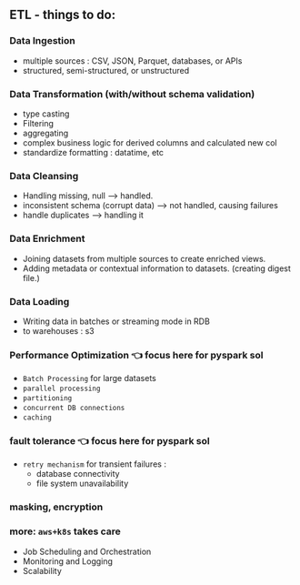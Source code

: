 ## ETL - things to do:
### Data **Ingestion**
  - multiple sources : CSV, JSON, Parquet, databases, or APIs
  - structured, semi-structured, or unstructured

### Data **Transformation** (with/without schema validation)
  - type casting
  - Filtering
  - aggregating
  - complex business logic for derived columns and calculated new col
  - standardize formatting : datatime, etc

### Data **Cleansing**
  - Handling missing, null --> handled.
  - inconsistent schema (corrupt data) --> not handled, causing failures
  - handle duplicates --> handling it

### Data **Enrichment**
  - Joining datasets from multiple sources to create enriched views.
  - Adding metadata or contextual information to datasets. (creating digest file.)

### Data **Loading**
  - Writing data in batches or streaming mode in RDB
  - to warehouses : s3

###  **Performance Optimization** :point_left: focus here for pyspark sol
  - `Batch Processing` for large datasets
  - `parallel processing`
  - `partitioning`
  - `concurrent DB connections`
  - `caching`

### **fault tolerance** :point_left: focus here for pyspark sol
  - `retry mechanism` for transient failures :
    - database connectivity
    - file system unavailability

### **masking, encryption**

### **more:** `aws+k8s` takes care
- Job Scheduling and Orchestration
- Monitoring and Logging
- Scalability